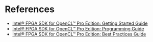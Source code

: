 # References

* [Intel® FPGA SDK for OpenCL™ Pro Edition: Getting Started Guide](https://www.intel.com/content/www/us/en/software-kit/782424/intel-fpga-sdk-for-opencl-pro-edition-software-version-23-2.html?)
* [Intel® FPGA SDK for OpenCL™ Pro Edition: Programming Guide](https://www.intel.com/content/www/us/en/docs/programmable/683846/22-4/eol.html)
* [Intel® FPGA SDK for OpenCL™ Pro Edition: Best Practices Guide](https://www.intel.com/content/www/us/en/docs/programmable/683521/22-4/eol.html)
